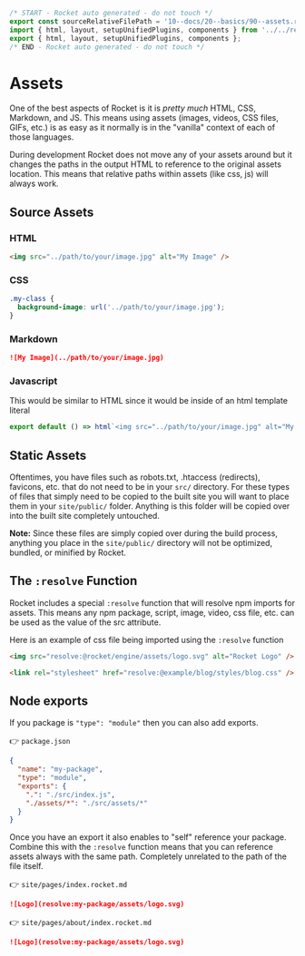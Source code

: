 ```js server
/* START - Rocket auto generated - do not touch */
export const sourceRelativeFilePath = '10--docs/20--basics/90--assets.rocket.md';
import { html, layout, setupUnifiedPlugins, components } from '../../recursive.data.js';
export { html, layout, setupUnifiedPlugins, components };
/* END - Rocket auto generated - do not touch */
```

# Assets

One of the best aspects of Rocket is it is _pretty much_ HTML, CSS, Markdown, and JS. This means using assets (images, videos, CSS files, GIFs, etc.) is as easy as it normally is in the "vanilla" context of each of those languages.

<inline-notification>

During development Rocket does not move any of your assets around but it changes the paths in the output HTML to reference to the original assets location.
This means that relative paths within assets (like css, js) will always work.

</inline-notification>

## Source Assets

### HTML

```html
<img src="../path/to/your/image.jpg" alt="My Image" />
```

### CSS

```css
.my-class {
  background-image: url('../path/to/your/image.jpg');
}
```

### Markdown

```md
![My Image](../path/to/your/image.jpg)
```

### Javascript

This would be similar to HTML since it would be inside of an html template literal

```js
export default () => html`<img src="../path/to/your/image.jpg" alt="My Image" />`;
```

## Static Assets

Oftentimes, you have files such as robots.txt, .htaccess (redirects), favicons, etc. that do not need to be in your `src/` directory. For these types of files that simply need to be copied to the built site you will want to place them in your `site/public/` folder. Anything is this folder will be copied over into the built site completely untouched.

**Note:** Since these files are simply copied over during the build process, anything you place in the `site/public/` directory will not be optimized, bundled, or minified by Rocket.

## The `:resolve` Function

Rocket includes a special `:resolve` function that will resolve npm imports for assets.
This means any npm package, script, image, video, css file, etc. can be used as the value of the src attribute.

Here is an example of css file being imported using the `:resolve` function

```html
<img src="resolve:@rocket/engine/assets/logo.svg" alt="Rocket Logo" />

<link rel="stylesheet" href="resolve:@example/blog/styles/blog.css" />
```

## Node exports

If you package is `"type": "module"` then you can also add exports.

👉 `package.json`

```json
{
  "name": "my-package",
  "type": "module",
  "exports": {
    ".": "./src/index.js",
    "./assets/*": "./src/assets/*"
  }
}
```

Once you have an export it also enables to "self" reference your package.
Combine this with the `:resolve` function means that you can reference assets always with the same path.
Completely unrelated to the path of the file itself.

👉 `site/pages/index.rocket.md`

```md
![Logo](resolve:my-package/assets/logo.svg)
```

👉 `site/pages/about/index.rocket.md`

```md
![Logo](resolve:my-package/assets/logo.svg)
```
